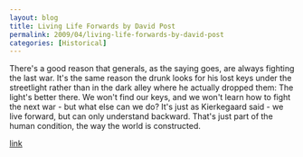```yaml
---
layout: blog
title: Living Life Forwards by David Post
permalink: 2009/04/living-life-forwards-by-david-post
categories: [Historical]
---
```


<p>There's a good reason that generals, as the saying goes, are always fighting the last war. It's the same reason the drunk looks for his lost keys under the streetlight rather than in the dark alley where he actually dropped them: The light's better there. We won't find our keys, and we won't learn how to fight the next war - but what else can we do? It's just as Kierkegaard said - we live forward, but can only understand backward. That's just part of the human condition, the way the world is constructed.</p>
<p><a href="http://crookedtimber.org/2009/04/29/living-life-forwards/">link</a></p>
